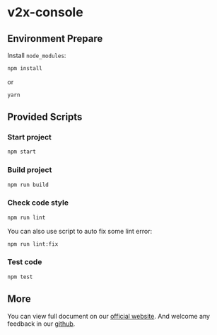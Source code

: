 # v2x-console

## Environment Prepare

Install `node_modules`:

```bash
npm install
```

or

```bash
yarn
```

## Provided Scripts

### Start project

```bash
npm start
```

### Build project

```bash
npm run build
```

### Check code style

```bash
npm run lint
```

You can also use script to auto fix some lint error:

```bash
npm run lint:fix
```

### Test code

```bash
npm test
```

## More

You can view full document on our [official website](https://pro.ant.design). And welcome any
feedback in our [github](https://github.com/ant-design/ant-design-pro).
